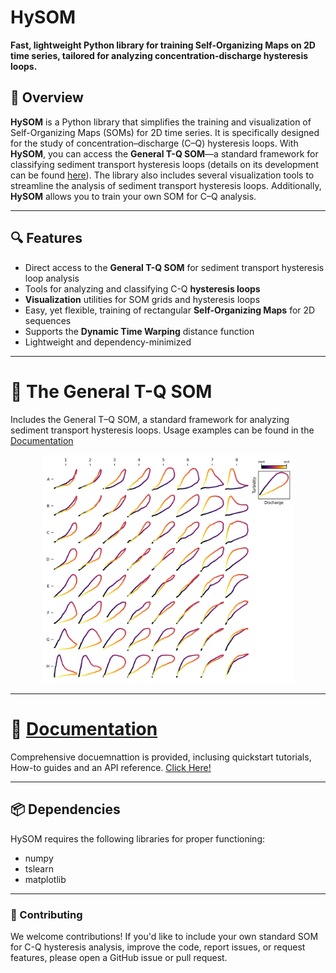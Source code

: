 # HySOM

**Fast, lightweight Python library for training Self-Organizing Maps on 2D time series, tailored for analyzing concentration-discharge hysteresis loops.**


## 🚀 Overview

**HySOM** is a Python library that simplifies the training and visualization of Self-Organizing Maps (SOMs) for 2D time series. It is specifically designed for the study of concentration–discharge (C–Q) hysteresis loops. With **HySOM**, you can access the **General T-Q SOM**—a standard framework for classifying sediment transport hysteresis loops (details on its development can be found [here](www.mypaper.com)). The library also includes several visualization tools to streamline the analysis of sediment transport hysteresis loops. Additionally, **HySOM** allows you to train your own SOM for C–Q analysis.

---

## 🔍 Features

- Direct access to the **General T-Q SOM** for sediment transport hysteresis loop analysis
- Tools for analyzing and classifying C-Q **hysteresis loops**
- **Visualization** utilities for SOM grids and hysteresis loops
- Easy, yet flexible, training of rectangular **Self-Organizing Maps** for 2D sequences
- Supports the **Dynamic Time Warping** distance function 
- Lightweight and dependency-minimized

---

# 🌊 The General T-Q SOM
Includes the General T–Q SOM, a standard framework for analyzing sediment transport hysteresis loops. Usage examples can be found in the [Documentation](www.documentation.com)
<div style="text-align: center">
<img src="https://raw.githubusercontent.com/ArlexMR/HySOM/refs/heads/main/attachments/generalTQsom.png" alt="General T-Q SOM" width="400"/>  
</div>  

---
# 📖 [Documentation](www.documentation.com)
Comprehensive docuemnattion is provided, inclusing quickstart tutorials, How-to guides and an API reference. [Click Here!](www.documentation.com)

---
## 📦 Dependencies
HySOM requires the following libraries for proper functioning:  
- numpy
- tslearn
- matplotlib

---

### 🤝 Contributing
We welcome contributions! If you'd like to include your own standard SOM for C-Q hysteresis analysis, improve the code, report issues, or request features, please open a GitHub issue or pull request.


<!-- [Tutorial](https://colab.research.google.com/drive/1lNRfSmOkerxerLiB5Gw910OUH5XNzypw?usp=sharing) -->
